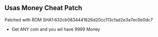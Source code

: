 ## Usas Money Cheat Patch  

Patched with ROM SHA1:632cb0834441626d20cc113cfad2e3a7ec0e0dc7
- Get ANY coin and you wil have 9999 Money
